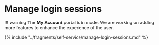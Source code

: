 # Manage login sessions

!!! warning
    The **My Account** portal is in <Badge text="preview " type="warn" vertical="middle" /> mode. We are working on adding more features to enhance the experience of the user.

{% include "../fragments/self-service/manage-login-sessions.md" %}
